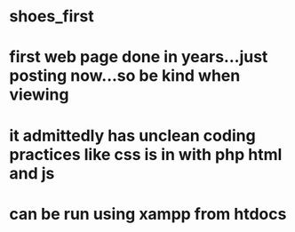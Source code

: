 # shoes_first
# first web page done in years...just posting now...so be kind when viewing
# it admittedly has unclean coding practices like css is in with php html and js
#
# can be run using xampp from htdocs
